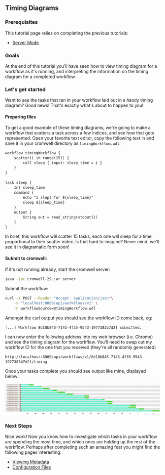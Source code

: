 ## Timing Diagrams

### Prerequisites

This tutorial page relies on completing the previous tutorials:

* [Server Mode](ServerMode)

### Goals

At the end of this tutorial you'll have seen how to view timing diagram for a workflow as it's running, and interpreting the information on the timing diagram for a completed workflow.

### Let's get started

Want to see the tasks that ran in your workflow laid out in a handy timing diagram? Good news! That's exactly what's about to happen to you!

#### Preparing files

To get a good example of these timing diagrams, we're going to make a workflow that scatters a task across a few indices, and see how that gets represented. Open your favorite text editor, copy the following text in and save it in your cromwell directory as `timingWorkflow.wdl`:
```wdl
workflow timingWorkflow {
	scatter(i in range(15)) {
		call sleep { input: sleep_time = i }
	}
}

task sleep {
	Int sleep_time
	command {
		echo "I slept for ${sleep_time}"
		sleep ${sleep_time}
	}
	output {
		String out = read_string(stdout())
	}
}
```

In brief, this workflow will scatter 15 tasks, each one will sleep for a time proportional to their scatter index. Is that hard to imagine? Never mind, we'll see it in diagramatic form soon!

#### Submit to cromwell:

If it's not running already, start the cromwell server:
```sh
java -jar cromwell-29.jar server
```

Submit the workflow:
```sh
curl -X POST --header "Accept: application/json"\
	-v "localhost:8000/api/workflows/v1" \
	-F workflowSource=@timingWorkflow.wdl
```

Amongst the curl output you should see the workflow ID come back, eg:
```
[...] Workflow 8d18b845-7143-4f35-9543-1977383b7d2f submitted.
```

I can now enter the following address into my web browser (i.e. Chrome) and see the timing diagram for the workflow. You'll need to swap out my workflow ID for the one that you received (they're all randomly generated) 
```
http://localhost:8000/api/workflows/v1/8d18b845-7143-4f35-9543-1977383b7d2f/timing
```

Once your tasks complete you should see output like mine, displayed below:

![Timing diagram](timingDiagram.png)

### Next Steps

Nice work! Now you know how to investigate which tasks in your workflow are spending the most time, and which ones are holding up the rest of the workflow.
Perhaps after completing such an amazing feat you might find the following pages interesting:

* [Viewing Metadata](MetadataEndpoint)
* [Configuration Files](ConfigurationFiles)
